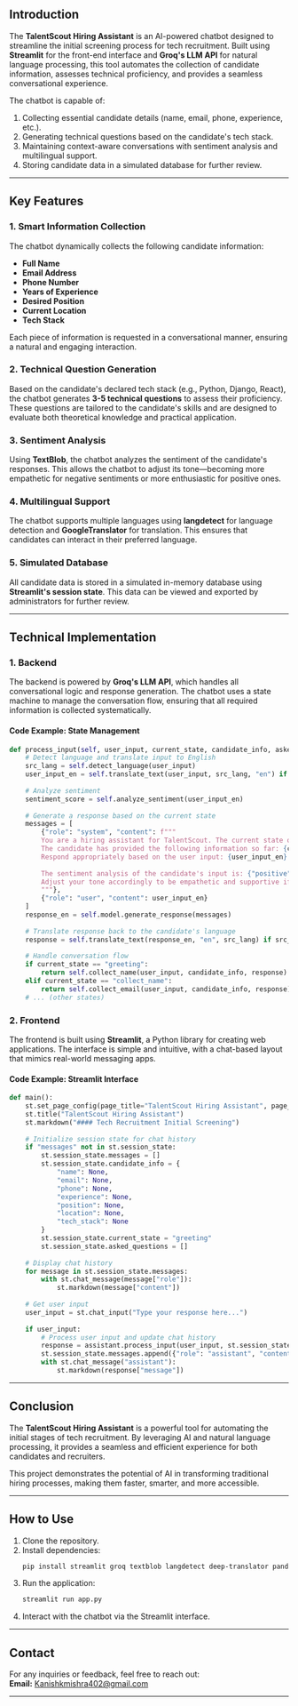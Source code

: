 
## **Introduction**  
The **TalentScout Hiring Assistant** is an AI-powered chatbot designed to streamline the initial screening process for tech recruitment. Built using **Streamlit** for the front-end interface and **Groq's LLM API** for natural language processing, this tool automates the collection of candidate information, assesses technical proficiency, and provides a seamless conversational experience.  

The chatbot is capable of:  
1. Collecting essential candidate details (name, email, phone, experience, etc.).  
2. Generating technical questions based on the candidate's tech stack.  
3. Maintaining context-aware conversations with sentiment analysis and multilingual support.  
4. Storing candidate data in a simulated database for further review.  

---

## **Key Features**  

### **1. Smart Information Collection**  
The chatbot dynamically collects the following candidate information:  
- **Full Name**  
- **Email Address**  
- **Phone Number**  
- **Years of Experience**  
- **Desired Position**  
- **Current Location**  
- **Tech Stack**  

Each piece of information is requested in a conversational manner, ensuring a natural and engaging interaction.  

### **2. Technical Question Generation**  
Based on the candidate's declared tech stack (e.g., Python, Django, React), the chatbot generates **3-5 technical questions** to assess their proficiency. These questions are tailored to the candidate's skills and are designed to evaluate both theoretical knowledge and practical application.  

### **3. Sentiment Analysis**  
Using **TextBlob**, the chatbot analyzes the sentiment of the candidate's responses. This allows the chatbot to adjust its tone—becoming more empathetic for negative sentiments or more enthusiastic for positive ones.  

### **4. Multilingual Support**  
The chatbot supports multiple languages using **langdetect** for language detection and **GoogleTranslator** for translation. This ensures that candidates can interact in their preferred language.  

### **5. Simulated Database**  
All candidate data is stored in a simulated in-memory database using **Streamlit's session state**. This data can be viewed and exported by administrators for further review.  

---

## **Technical Implementation**  

### **1. Backend**  
The backend is powered by **Groq's LLM API**, which handles all conversational logic and response generation. The chatbot uses a state machine to manage the conversation flow, ensuring that all required information is collected systematically.  

#### **Code Example: State Management**  
```python
def process_input(self, user_input, current_state, candidate_info, asked_questions):
    # Detect language and translate input to English
    src_lang = self.detect_language(user_input)
    user_input_en = self.translate_text(user_input, src_lang, "en") if src_lang != "en" else user_input
    
    # Analyze sentiment
    sentiment_score = self.analyze_sentiment(user_input_en)
    
    # Generate a response based on the current state
    messages = [
        {"role": "system", "content": f"""
        You are a hiring assistant for TalentScout. The current state of the conversation is: {current_state}. 
        The candidate has provided the following information so far: {candidate_info}. 
        Respond appropriately based on the user input: {user_input_en}.
        
        The sentiment analysis of the candidate's input is: {"positive" if sentiment_score > 0 else "negative" if sentiment_score < 0 else "neutral"}.
        Adjust your tone accordingly to be empathetic and supportive if the sentiment is negative, or enthusiastic if the sentiment is positive.
        """},
        {"role": "user", "content": user_input_en}
    ]
    response_en = self.model.generate_response(messages)
    
    # Translate response back to the candidate's language
    response = self.translate_text(response_en, "en", src_lang) if src_lang != "en" else response_en
    
    # Handle conversation flow
    if current_state == "greeting":
        return self.collect_name(user_input, candidate_info, response)
    elif current_state == "collect_name":
        return self.collect_email(user_input, candidate_info, response)
    # ... (other states)
```

### **2. Frontend**  
The frontend is built using **Streamlit**, a Python library for creating web applications. The interface is simple and intuitive, with a chat-based layout that mimics real-world messaging apps.  

#### **Code Example: Streamlit Interface**  
```python
def main():
    st.set_page_config(page_title="TalentScout Hiring Assistant", page_icon="🤖", layout="wide")
    st.title("TalentScout Hiring Assistant")
    st.markdown("#### Tech Recruitment Initial Screening")
    
    # Initialize session state for chat history
    if "messages" not in st.session_state:
        st.session_state.messages = []
        st.session_state.candidate_info = {
            "name": None,
            "email": None,
            "phone": None,
            "experience": None,
            "position": None,
            "location": None,
            "tech_stack": None
        }
        st.session_state.current_state = "greeting"
        st.session_state.asked_questions = []
    
    # Display chat history
    for message in st.session_state.messages:
        with st.chat_message(message["role"]):
            st.markdown(message["content"])
    
    # Get user input
    user_input = st.chat_input("Type your response here...")
    
    if user_input:
        # Process user input and update chat history
        response = assistant.process_input(user_input, st.session_state.current_state, st.session_state.candidate_info, st.session_state.asked_questions)
        st.session_state.messages.append({"role": "assistant", "content": response["message"]})
        with st.chat_message("assistant"):
            st.markdown(response["message"])
```

---

## **Conclusion**  
The **TalentScout Hiring Assistant** is a powerful tool for automating the initial stages of tech recruitment. By leveraging AI and natural language processing, it provides a seamless and efficient experience for both candidates and recruiters.  

This project demonstrates the potential of AI in transforming traditional hiring processes, making them faster, smarter, and more accessible.  

---

## **How to Use**  
1. Clone the repository.  
2. Install dependencies:  
   ```bash
   pip install streamlit groq textblob langdetect deep-translator pandas
   ```  
3. Run the application:  
   ```bash
   streamlit run app.py
   ```  
4. Interact with the chatbot via the Streamlit interface.  

---

## **Contact**  
For any inquiries or feedback, feel free to reach out:  
**Email:** Kanishkmishra402@gmail.com  

---

